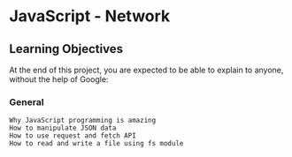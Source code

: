 # JavaScript - Network
## Learning Objectives

At the end of this project, you are expected to be able to explain to anyone, without the help of Google:
### General

    Why JavaScript programming is amazing
    How to manipulate JSON data
    How to use request and fetch API
    How to read and write a file using fs module
